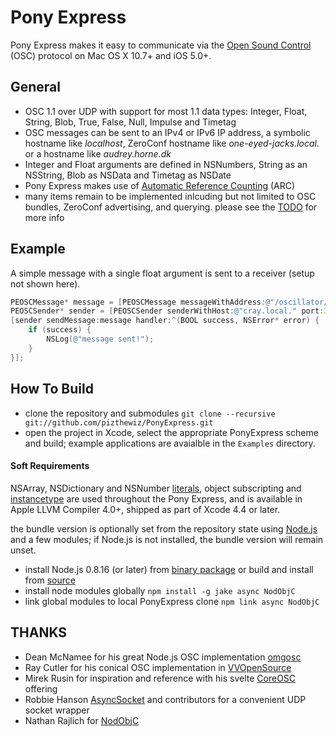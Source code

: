 
# Pony Express
Pony Express makes it easy to communicate via the [Open Sound Control](http://opensoundcontrol.org/introduction-osc) (OSC) protocol on Mac OS X 10.7+ and iOS 5.0+.

## General
- OSC 1.1 over UDP with support for most 1.1 data types: Integer, Float, String, Blob, True, False, Null, Impulse and Timetag
- OSC messages can be sent to an IPv4 or IPv6 IP address, a symbolic hostname like _localhost_, ZeroConf hostname like _one-eyed-jacks.local._ or a hostname like _audrey.horne.dk_
- Integer and Float arguments are defined in NSNumbers, String as an NSString, Blob as NSData and Timetag as NSDate
- Pony Express makes use of [Automatic Reference Counting](http://clang.llvm.org/docs/AutomaticReferenceCounting.html) (ARC)
- many items remain to be implemented inlcuding but not limited to OSC bundles, ZeroConf advertising, and querying. please see the [TODO](https://github.com/pizthewiz/PonyExpress/blob/master/TODO.md) for more info

## Example
A simple message with a single float argument is sent to a receiver (setup not shown here).

``` objective-c
PEOSCMessage* message = [PEOSCMessage messageWithAddress:@"/oscillator/3/frequency" typeTags:@[PEOSCMessageTypeTagFloat] arguments:@[@440.0F];
PEOSCSender* sender = [PEOSCSender senderWithHost:@"cray.local." port:31337];
[sender sendMessage:message handler:^(BOOL success, NSError* error) {
    if (success) {
        NSLog(@"message sent!");
    }
}];
```

## How To Build
- clone the repository and submodules `git clone --recursive git://github.com/pizthewiz/PonyExpress.git`
- open the project in Xcode, select the appropriate PonyExpress scheme and build; example applications are avaialble in the `Examples` directory.

#### Soft Requirements
NSArray, NSDictionary and NSNumber [literals](http://clang.llvm.org/docs/ObjectiveCLiterals.html), object subscripting and [instancetype](http://clang.llvm.org/docs/LanguageExtensions.html#objc_instancetype) are used throughout the Pony Express, and is available in Apple LLVM Compiler 4.0+, shipped as part of Xcode 4.4 or later.

the bundle version is optionally set from the repository state using [Node.js](http://nodejs.org/) and a few modules; if Node.js is not installed, the bundle version will remain unset.

- install Node.js 0.8.16 (or later) from [binary package](http://nodejs.org/dist/v0.8.16/node-v0.8.16.pkg) or build and install from [source](http://nodejs.org/dist/v0.8.16/node-v0.8.16.tar.gz)
- install node modules globally `npm install -g jake async NodObjC`
- link global modules to local PonyExpress clone `npm link async NodObjC`

## THANKS
- Dean McNamee for his great Node.js OSC implementation [omgosc](https://github.com/deanm/omgosc)
- Ray Cutler for his conical OSC implementation in [VVOpenSource](http://code.google.com/p/vvopensource/)
- Mirek Rusin for inspiration and reference with his svelte [CoreOSC](https://github.com/mirek/CoreOSC/) offering
- Robbie Hanson [AsyncSocket](https://github.com/robbiehanson/CocoaAsyncSocket) and contributors for a convenient UDP socket wrapper
- Nathan Rajlich for [NodObjC](https://github.com/TooTallNate/NodObjC)
